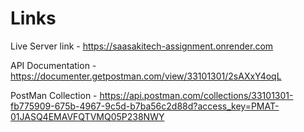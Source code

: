 
# Links

Live Server link - https://saasakitech-assignment.onrender.com

API Documentation - https://documenter.getpostman.com/view/33101301/2sAXxY4oqL

PostMan Collection - https://api.postman.com/collections/33101301-fb775909-675b-4967-9c5d-b7ba56c2d88d?access_key=PMAT-01JASQ4EMAVFQTVMQ05P238NWY

